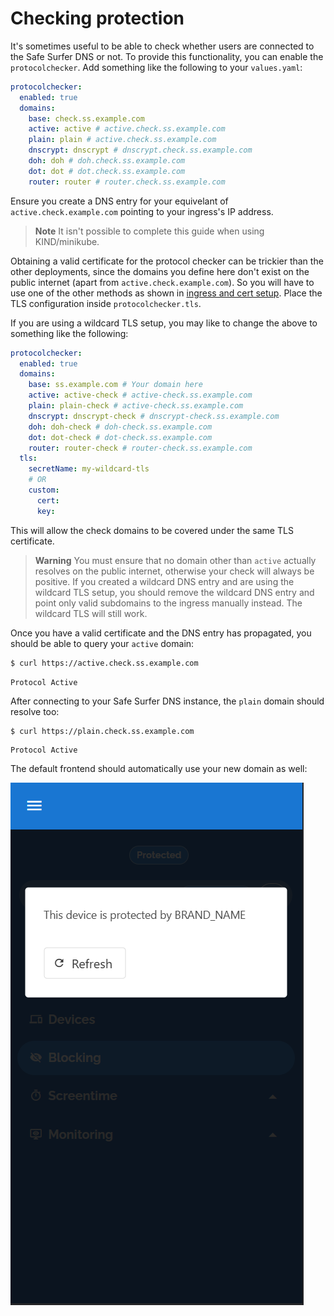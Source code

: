 # Checking protection
It's sometimes useful to be able to check whether users are connected to the Safe Surfer DNS or not. To provide this functionality, you can enable the `protocolchecker`. Add something like the following to your `values.yaml`:

```yaml
protocolchecker:
  enabled: true
  domains:
    base: check.ss.example.com
    active: active # active.check.ss.example.com
    plain: plain # active.check.ss.example.com
    dnscrypt: dnscrypt # dnscrypt.check.ss.example.com
    doh: doh # doh.check.ss.example.com
    dot: dot # dot.check.ss.example.com
    router: router # router.check.ss.example.com
```

Ensure you create a DNS entry for your equivelant of `active.check.example.com` pointing to your ingress's IP address.

> **Note**
> It isn't possible to complete this guide when using KIND/minikube.

Obtaining a valid certificate for the protocol checker can be trickier than the other deployments, since the domains you define here don't exist on the public internet (apart from `active.check.example.com`). So you will have to use one of the other methods as shown in [ingress and cert setup](./ingress-and-cert-setup.md). Place the TLS configuration inside `protocolchecker.tls`.

If you are using a wildcard TLS setup, you may like to change the above to something like the following:

```yaml
protocolchecker:
  enabled: true
  domains:
    base: ss.example.com # Your domain here
    active: active-check # active-check.ss.example.com
    plain: plain-check # active-check.ss.example.com
    dnscrypt: dnscrypt-check # dnscrypt-check.ss.example.com
    doh: doh-check # doh-check.ss.example.com
    dot: dot-check # dot-check.ss.example.com
    router: router-check # router-check.ss.example.com
  tls:
    secretName: my-wildcard-tls
    # OR
    custom:
      cert:
      key:
```

This will allow the check domains to be covered under the same TLS certificate.

> **Warning**
> You must ensure that no domain other than `active` actually resolves on the public internet, otherwise your check will always be positive. If you created a wildcard DNS entry and are using the wildcard TLS setup, you should remove the wildcard DNS entry and point only valid subdomains to the ingress manually instead. The wildcard TLS will still work. 

Once you have a valid certificate and the DNS entry has propagated, you should be able to query your `active` domain:

```sh
$ curl https://active.check.ss.example.com
```
```
Protocol Active
```

After connecting to your Safe Surfer DNS instance, the `plain` domain should resolve too:

```sh
$ curl https://plain.check.ss.example.com
```
```
Protocol Active
```

The default frontend should automatically use your new domain as well:

![](./img/dashboard-23.png)
